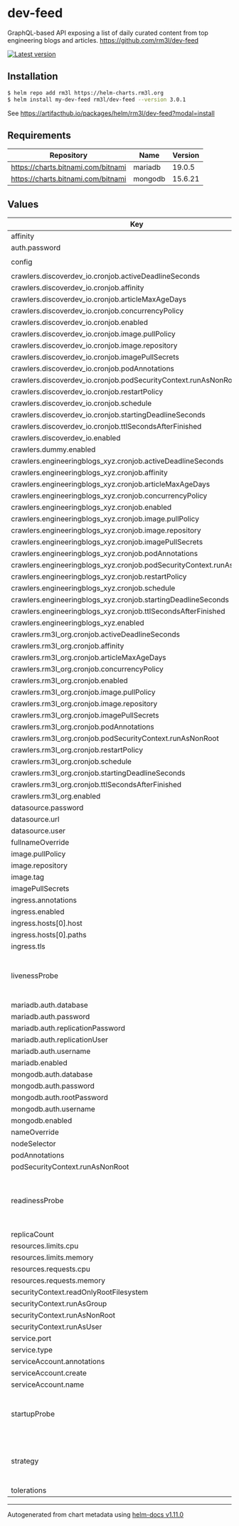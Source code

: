 # dev-feed

GraphQL-based API exposing a list of daily curated content from top engineering blogs and articles.
https://github.com/rm3l/dev-feed

[![Latest version](https://img.shields.io/badge/latest_version-3.0.1-blue)](https://artifacthub.io/packages/helm/rm3l/dev-feed)

## Installation

```bash
$ helm repo add rm3l https://helm-charts.rm3l.org
$ helm install my-dev-feed rm3l/dev-feed --version 3.0.1
```

See https://artifacthub.io/packages/helm/rm3l/dev-feed?modal=install

## Requirements

| Repository | Name | Version |
|------------|------|---------|
| https://charts.bitnami.com/bitnami | mariadb | 19.0.5 |
| https://charts.bitnami.com/bitnami | mongodb | 15.6.21 |

## Values

| Key | Type | Default | Description |
|-----|------|---------|-------------|
| affinity | object | `{}` |  |
| auth.password | string | `"r3allyPl34s3Ch4ng3M3"` |  |
| config | string | `"logging.level.org.rm3l.devfeed=INFO\ndatasource.poolSize=2\nexecutor.thread-pool.size=20\n#article.screenshot.service=pagespeedonline\n#pagespeedonline.api.timeoutSeconds=300\n"` |  |
| crawlers.discoverdev_io.cronjob.activeDeadlineSeconds | int | `1800` |  |
| crawlers.discoverdev_io.cronjob.affinity | object | `{}` |  |
| crawlers.discoverdev_io.cronjob.articleMaxAgeDays | int | `365` |  |
| crawlers.discoverdev_io.cronjob.concurrencyPolicy | string | `"Forbid"` |  |
| crawlers.discoverdev_io.cronjob.enabled | bool | `false` |  |
| crawlers.discoverdev_io.cronjob.image.pullPolicy | string | `"IfNotPresent"` |  |
| crawlers.discoverdev_io.cronjob.image.repository | string | `"rm3l/dev-feed-crawler-discoverdev_io"` |  |
| crawlers.discoverdev_io.cronjob.imagePullSecrets | list | `[]` |  |
| crawlers.discoverdev_io.cronjob.podAnnotations | object | `{}` |  |
| crawlers.discoverdev_io.cronjob.podSecurityContext.runAsNonRoot | bool | `true` |  |
| crawlers.discoverdev_io.cronjob.restartPolicy | string | `"OnFailure"` |  |
| crawlers.discoverdev_io.cronjob.schedule | string | `"0 0 * * 0"` |  |
| crawlers.discoverdev_io.cronjob.startingDeadlineSeconds | int | `3600` |  |
| crawlers.discoverdev_io.cronjob.ttlSecondsAfterFinished | int | `900` |  |
| crawlers.discoverdev_io.enabled | bool | `true` |  |
| crawlers.dummy.enabled | bool | `false` |  |
| crawlers.engineeringblogs_xyz.cronjob.activeDeadlineSeconds | int | `1800` |  |
| crawlers.engineeringblogs_xyz.cronjob.affinity | object | `{}` |  |
| crawlers.engineeringblogs_xyz.cronjob.articleMaxAgeDays | int | `365` |  |
| crawlers.engineeringblogs_xyz.cronjob.concurrencyPolicy | string | `"Forbid"` |  |
| crawlers.engineeringblogs_xyz.cronjob.enabled | bool | `false` |  |
| crawlers.engineeringblogs_xyz.cronjob.image.pullPolicy | string | `"IfNotPresent"` |  |
| crawlers.engineeringblogs_xyz.cronjob.image.repository | string | `"rm3l/dev-feed-crawler-engineeringblogs_xyz"` |  |
| crawlers.engineeringblogs_xyz.cronjob.imagePullSecrets | list | `[]` |  |
| crawlers.engineeringblogs_xyz.cronjob.podAnnotations | object | `{}` |  |
| crawlers.engineeringblogs_xyz.cronjob.podSecurityContext.runAsNonRoot | bool | `true` |  |
| crawlers.engineeringblogs_xyz.cronjob.restartPolicy | string | `"OnFailure"` |  |
| crawlers.engineeringblogs_xyz.cronjob.schedule | string | `"*/30 * * * *"` |  |
| crawlers.engineeringblogs_xyz.cronjob.startingDeadlineSeconds | int | `3600` |  |
| crawlers.engineeringblogs_xyz.cronjob.ttlSecondsAfterFinished | int | `900` |  |
| crawlers.engineeringblogs_xyz.enabled | bool | `true` |  |
| crawlers.rm3l_org.cronjob.activeDeadlineSeconds | int | `1800` |  |
| crawlers.rm3l_org.cronjob.affinity | object | `{}` |  |
| crawlers.rm3l_org.cronjob.articleMaxAgeDays | int | `365` |  |
| crawlers.rm3l_org.cronjob.concurrencyPolicy | string | `"Forbid"` |  |
| crawlers.rm3l_org.cronjob.enabled | bool | `false` |  |
| crawlers.rm3l_org.cronjob.image.pullPolicy | string | `"IfNotPresent"` |  |
| crawlers.rm3l_org.cronjob.image.repository | string | `"rm3l/dev-feed-crawler-rm3l_org"` |  |
| crawlers.rm3l_org.cronjob.imagePullSecrets | list | `[]` |  |
| crawlers.rm3l_org.cronjob.podAnnotations | object | `{}` |  |
| crawlers.rm3l_org.cronjob.podSecurityContext.runAsNonRoot | bool | `true` |  |
| crawlers.rm3l_org.cronjob.restartPolicy | string | `"OnFailure"` |  |
| crawlers.rm3l_org.cronjob.schedule | string | `"0 0 * * *"` |  |
| crawlers.rm3l_org.cronjob.startingDeadlineSeconds | int | `3600` |  |
| crawlers.rm3l_org.cronjob.ttlSecondsAfterFinished | int | `900` |  |
| crawlers.rm3l_org.enabled | bool | `true` |  |
| datasource.password | string | `""` |  |
| datasource.url | string | `""` |  |
| datasource.user | string | `""` |  |
| fullnameOverride | string | `""` |  |
| image.pullPolicy | string | `"IfNotPresent"` |  |
| image.repository | string | `"rm3l/dev-feed-api"` |  |
| image.tag | string | `""` |  |
| imagePullSecrets | list | `[]` |  |
| ingress.annotations | object | `{}` |  |
| ingress.enabled | bool | `false` |  |
| ingress.hosts[0].host | string | `"dev-feed-api.local"` |  |
| ingress.hosts[0].paths | list | `[]` |  |
| ingress.tls | list | `[]` |  |
| livenessProbe | object | `{"initialDelaySeconds":3,"periodSeconds":90,"timeoutSeconds":10}` | Configure the liveness healthcheck for the containers |
| mariadb.auth.database | string | `"dev-feed"` |  |
| mariadb.auth.password | string | `"pl34s3Ch4ng3M3"` |  |
| mariadb.auth.replicationPassword | string | `"pl34s3Ch4ng3M3"` |  |
| mariadb.auth.replicationUser | string | `"replicator"` |  |
| mariadb.auth.username | string | `"db-user"` |  |
| mariadb.enabled | bool | `true` |  |
| mongodb.auth.database | string | `"dev-feed"` |  |
| mongodb.auth.password | string | `"pl34s3Ch4ng3M3"` |  |
| mongodb.auth.rootPassword | string | `"pl34s3Ch4ng3M3"` |  |
| mongodb.auth.username | string | `"db-user"` |  |
| mongodb.enabled | bool | `false` |  |
| nameOverride | string | `""` |  |
| nodeSelector | object | `{}` |  |
| podAnnotations | object | `{}` |  |
| podSecurityContext.runAsNonRoot | bool | `true` |  |
| readinessProbe | object | `{"initialDelaySeconds":3,"periodSeconds":4,"timeoutSeconds":10}` | Configure the readiness healthcheck for the containers |
| replicaCount | int | `1` |  |
| resources.limits.cpu | string | `"500m"` |  |
| resources.limits.memory | string | `"2048Mi"` |  |
| resources.requests.cpu | string | `"500m"` |  |
| resources.requests.memory | string | `"1024Mi"` |  |
| securityContext.readOnlyRootFilesystem | bool | `true` |  |
| securityContext.runAsGroup | int | `65534` |  |
| securityContext.runAsNonRoot | bool | `true` |  |
| securityContext.runAsUser | int | `65534` |  |
| service.port | int | `28080` |  |
| service.type | string | `"ClusterIP"` |  |
| serviceAccount.annotations | object | `{}` |  |
| serviceAccount.create | bool | `true` |  |
| serviceAccount.name | string | `nil` |  |
| startupProbe | object | `{"failureThreshold":10,"initialDelaySeconds":180,"periodSeconds":4,"timeoutSeconds":10}` | Configure the startup healthcheck for the containers |
| strategy | object | `{}` | Strategy used to replace old Pods by new ones |
| tolerations | list | `[]` |  |

----------------------------------------------
Autogenerated from chart metadata using [helm-docs v1.11.0](https://github.com/norwoodj/helm-docs/releases/v1.11.0)